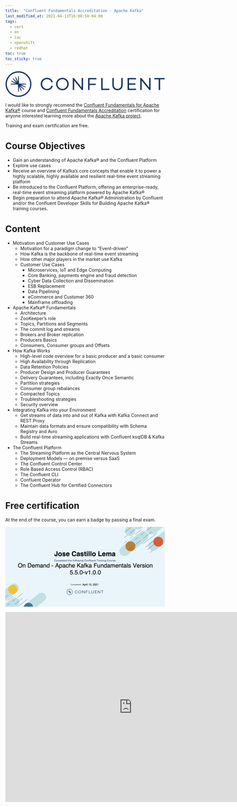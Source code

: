 ```yaml
---
title:  "Confluent Fundamentals Accreditation - Apache Kafka"
last_modified_at: 2021-04-13T16:00:58-04:00
tags:
  - cert
  - en
  - iac
  - openshift
  - redhat
toc: true
toc_sticky: true
---
```


[![](/assets/images/posts/2021-04-13-kafka/1.png)](https://www.confluent.io/)

I would like to strongly recomend the [Confluent Fundamentals for Apache Kafka®](https://cloud.contentraven.com/confluent/self-userpackage) course and [Confluent Fundamentals Accreditation](https://cloud.contentraven.com/confluent/self-userpackage) certification for anyone interested learning more about the [Apache Kafka project](https://kafka.apache.org/).

Training and exam certification are free.


# Course Objectives

 - Gain an understanding of Apache Kafka® and the Confluent Platform
 - Explore use cases
 - Receive an overview of Kafka’s core concepts that enable it to power a highly scalable, highly available and resilient real-time event streaming platform
 - Be introduced to the Confluent Platform, offering an enterprise-ready, real-time event streaming platform powered by Apache Kafka®
 - Begin preparation to attend Apache Kafka® Administration by Confluent and/or the Confluent Developer Skills for Building Apache Kafka® training courses.

# Content

 - Motivation and Customer Use Cases
    - Motivation for a paradigm change to “Event-driven”
    - How Kafka is the backbone of real-time event streaming
    - How other major players in the market use Kafka
    - Customer Use Cases
        - Microservices, IoT and Edge Computing
        - Core Banking, payments engine and fraud detection
        - Cyber Data Collection and Dissemination
        - ESB Replacement
        - Data Pipelining
        - eCommerce and Customer 360
        - Mainframe offloading
 - Apache Kafka® Fundamentals
    - Architecture
    - ZooKeeper’s role
    - Topics, Partitions and Segments
    - The commit log and streams
    - Brokers and Broker replication
    - Producers Basics
    - Consumers, Consumer groups and Offsets
 - How Kafka Works
    - High-level code overview for a basic producer and a basic consumer
    - High Availability through Replication
    - Data Retention Policies
    - Producer Design and Producer Guarantees
    - Delivery Guarantees, including Exactly Once Semantic
    - Partition strategies
    - Consumer group rebalances
    - Compacted Topics
    - Troubleshooting strategies
    - Security overview
 - Integrating Kafka into your Environment
    - Get streams of data into and out of Kafka with Kafka Connect and REST Proxy
    - Maintain data formats and ensure compatibility with Schema Registry and Avro
    - Build real-time streaming applications with Confluent ksqlDB & Kafka Streams
 - The Confluent Platform
    - The Streaming Platform as the Central Nervous System
    - Deployment Models — on premise versus SaaS
    - The Confluent Control Center
    - Role Based Access Control (RBAC)
    - The Confluent CLI
    - Confluent Operator
    - The Confluent Hub for Certified Connectors

# Free certification

At the end of the course, you can earn a badge by passing a final exam.

![](/assets/images/posts/2021-04-13-kafka/2.png)

<iframe
  src="https://www.credential.net/81d07551-5280-4adb-805b-e822b26dbf2d"
  width="800"
  height="600"
  frameborder="0"
  allowfullscreen>
</iframe>